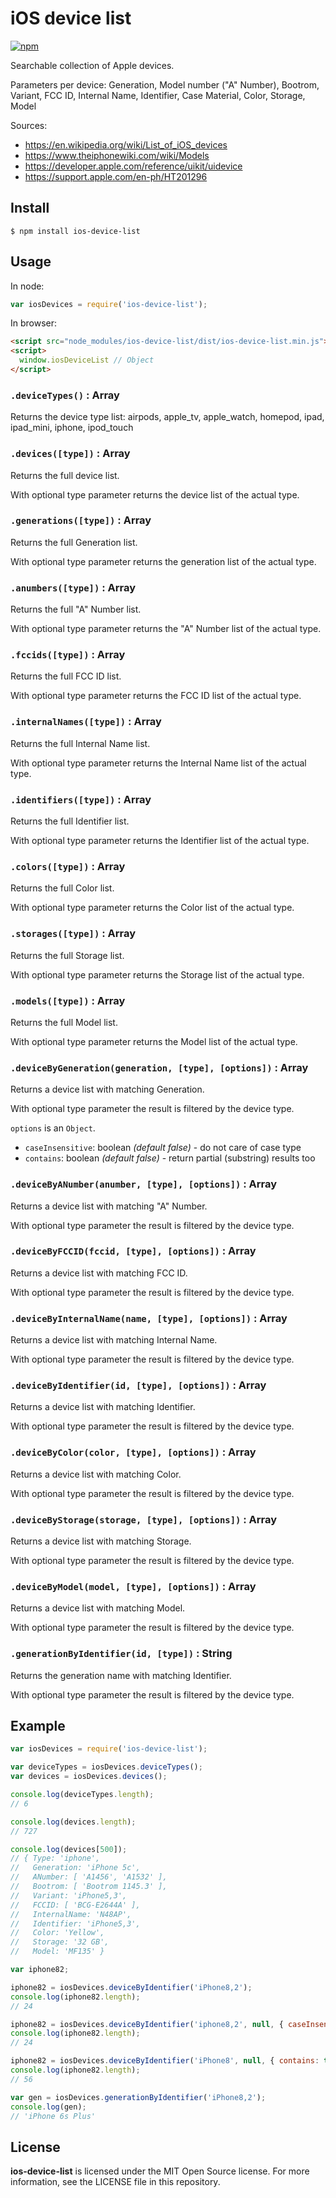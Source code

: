 # iOS device list

[![npm](https://img.shields.io/npm/v/ios-device-list.svg)](https://www.npmjs.com/package/ios-device-list)

Searchable collection of Apple devices.

Parameters per device:
Generation, Model number ("A" Number), Bootrom, Variant, FCC ID, Internal Name, Identifier, Case Material, Color, Storage, Model

Sources:
- https://en.wikipedia.org/wiki/List_of_iOS_devices
- https://www.theiphonewiki.com/wiki/Models
- https://developer.apple.com/reference/uikit/uidevice
- https://support.apple.com/en-ph/HT201296

## Install

```
$ npm install ios-device-list
```

## Usage

In node:

```js
var iosDevices = require('ios-device-list');
```

In browser:

```html
<script src="node_modules/ios-device-list/dist/ios-device-list.min.js"></script>
<script>
  window.iosDeviceList // Object
</script>
```

### `.deviceTypes()` : Array

Returns the device type list: airpods, apple_tv, apple_watch, homepod, ipad, ipad_mini, iphone, ipod_touch

### `.devices([type])` : Array

Returns the full device list.

With optional type parameter returns the device list of the actual type.

### `.generations([type])` : Array

Returns the full Generation list.

With optional type parameter returns the generation list of the actual type.

### `.anumbers([type])` : Array

Returns the full "A" Number list.

With optional type parameter returns the "A" Number list of the actual type.

### `.fccids([type])` : Array

Returns the full FCC ID list.

With optional type parameter returns the FCC ID list of the actual type.

### `.internalNames([type])` : Array

Returns the full Internal Name list.

With optional type parameter returns the Internal Name list of the actual type.

### `.identifiers([type])` : Array

Returns the full Identifier list.

With optional type parameter returns the Identifier list of the actual type.

### `.colors([type])` : Array

Returns the full Color list.

With optional type parameter returns the Color list of the actual type.

### `.storages([type])` : Array

Returns the full Storage list.

With optional type parameter returns the Storage list of the actual type.

### `.models([type])` : Array

Returns the full Model list.

With optional type parameter returns the Model list of the actual type.

### `.deviceByGeneration(generation, [type], [options])` : Array

Returns a device list with matching Generation.

With optional type parameter the result is filtered by the device type.

`options` is an `Object`.
- `caseInsensitive`: boolean *(default false)* - do not care of case type
- `contains`: boolean *(default false)* - return partial (substring) results too


### `.deviceByANumber(anumber, [type], [options])` : Array

Returns a device list with matching "A" Number.

With optional type parameter the result is filtered by the device type.


### `.deviceByFCCID(fccid, [type], [options])` : Array

Returns a device list with matching FCC ID.

With optional type parameter the result is filtered by the device type.


### `.deviceByInternalName(name, [type], [options])` : Array

Returns a device list with matching Internal Name.

With optional type parameter the result is filtered by the device type.


### `.deviceByIdentifier(id, [type], [options])` : Array

Returns a device list with matching Identifier.

With optional type parameter the result is filtered by the device type.


### `.deviceByColor(color, [type], [options])` : Array

Returns a device list with matching Color.

With optional type parameter the result is filtered by the device type.


### `.deviceByStorage(storage, [type], [options])` : Array

Returns a device list with matching Storage.

With optional type parameter the result is filtered by the device type.


### `.deviceByModel(model, [type], [options])` : Array

Returns a device list with matching Model.

With optional type parameter the result is filtered by the device type.


### `.generationByIdentifier(id, [type])` : String

Returns the generation name with matching Identifier.

With optional type parameter the result is filtered by the device type.


## Example

```js
var iosDevices = require('ios-device-list');

var deviceTypes = iosDevices.deviceTypes();
var devices = iosDevices.devices();

console.log(deviceTypes.length);
// 6

console.log(devices.length);
// 727

console.log(devices[500]);
// { Type: 'iphone',
//   Generation: 'iPhone 5c',
//   ANumber: [ 'A1456', 'A1532' ],
//   Bootrom: [ 'Bootrom 1145.3' ],
//   Variant: 'iPhone5,3',
//   FCCID: [ 'BCG‑E2644A' ],
//   InternalName: 'N48AP',
//   Identifier: 'iPhone5,3',
//   Color: 'Yellow',
//   Storage: '32 GB',
//   Model: 'MF135' }

var iphone82;

iphone82 = iosDevices.deviceByIdentifier('iPhone8,2');
console.log(iphone82.length);
// 24

iphone82 = iosDevices.deviceByIdentifier('iphone8,2', null, { caseInsensitive: true });
console.log(iphone82.length);
// 24

iphone82 = iosDevices.deviceByIdentifier('iPhone8', null, { contains: true });
console.log(iphone82.length);
// 56

var gen = iosDevices.generationByIdentifier('iPhone8,2');
console.log(gen);
// 'iPhone 6s Plus'

```


## License

**ios-device-list** is licensed under the MIT Open Source license. For more information, see the LICENSE file in this repository.
